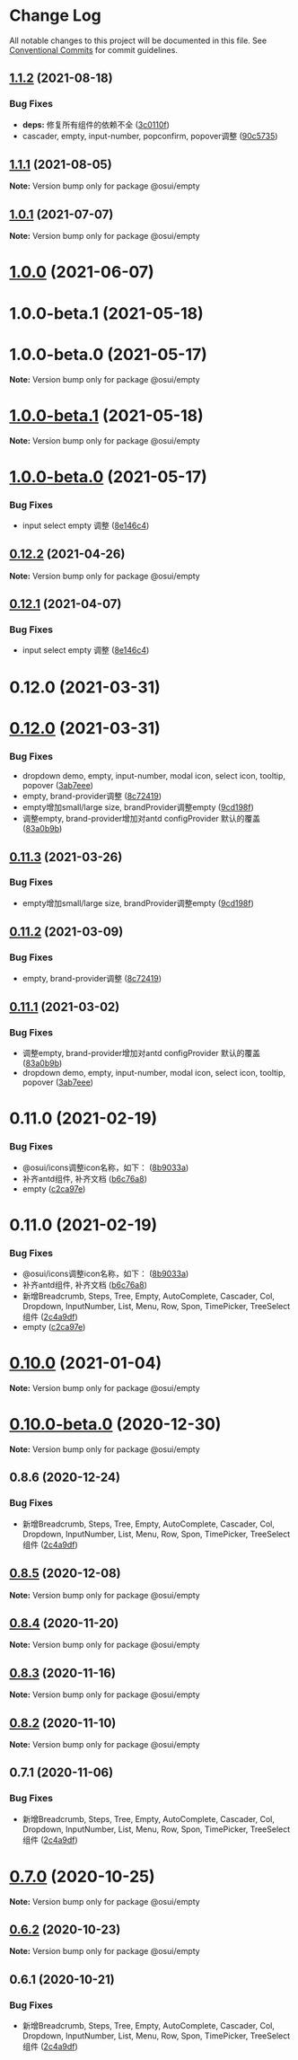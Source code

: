 # Change Log

All notable changes to this project will be documented in this file.
See [Conventional Commits](https://conventionalcommits.org) for commit guidelines.

## [1.1.2](https://gitee.com/gitee-fe/osui/tree/master/compare/v1.1.1...v1.1.2) (2021-08-18)


### Bug Fixes

* **deps:** 修复所有组件的依赖不全 ([3c0110f](https://gitee.com/gitee-fe/osui/tree/master/commits/3c0110f6798e4fdbf75616a447a1a7660a05c678))
* cascader, empty, input-number, popconfirm, popover调整 ([90c5735](https://gitee.com/gitee-fe/osui/tree/master/commits/90c573563bd475048963581d3b06a828ff3b7ee2))





## [1.1.1](https://gitee.com/gitee-fe/osui/tree/master/compare/v1.0.0-beta.1...v1.1.1) (2021-08-05)

**Note:** Version bump only for package @osui/empty





## [1.0.1](https://gitee.com/gitee-fe/osui/tree/master/compare/@osui/empty@1.0.0...@osui/empty@1.0.1) (2021-07-07)

**Note:** Version bump only for package @osui/empty





# [1.0.0](https://gitee.com/gitee-fe/osui/tree/master/compare/@osui/empty@0.12.2...@osui/empty@1.0.0) (2021-06-07)



# 1.0.0-beta.1 (2021-05-18)



# 1.0.0-beta.0 (2021-05-17)

**Note:** Version bump only for package @osui/empty





# [1.0.0-beta.1](https://gitee.com/gitee-fe/osui/tree/master/compare/v1.0.0-beta.0...v1.0.0-beta.1) (2021-05-18)

**Note:** Version bump only for package @osui/empty





# [1.0.0-beta.0](https://gitee.com/gitee-fe/osui/tree/master/compare/v0.12.1...v1.0.0-beta.0) (2021-05-17)


### Bug Fixes

* input select empty 调整 ([8e146c4](https://gitee.com/gitee-fe/osui/tree/master/commits/8e146c422b78b2c40b6dbe7a6c87d82fe85561ed))





## [0.12.2](https://gitee.com/gitee-fe/osui/tree/master/compare/@osui/empty@0.12.1...@osui/empty@0.12.2) (2021-04-26)

**Note:** Version bump only for package @osui/empty





## [0.12.1](https://gitee.com/gitee-fe/osui/tree/master/compare/@osui/empty@0.11.3...@osui/empty@0.12.1) (2021-04-07)


### Bug Fixes

* input select empty 调整 ([8e146c4](https://gitee.com/gitee-fe/osui/tree/master/commits/8e146c422b78b2c40b6dbe7a6c87d82fe85561ed))



# 0.12.0 (2021-03-31)





# [0.12.0](https://gitee.com/gitee-fe/osui/tree/master/compare/v0.11.0...v0.12.0) (2021-03-31)


### Bug Fixes

* dropdown demo, empty, input-number, modal icon, select icon, tooltip, popover ([3ab7eee](https://gitee.com/gitee-fe/osui/tree/master/commits/3ab7eee77916171ded5a00e2ff2c2b200b98f21a))
* empty, brand-provider调整 ([8c72419](https://gitee.com/gitee-fe/osui/tree/master/commits/8c724197cbbbb31ad3e5f39f59ddf98e2f310439))
* empty增加small/large size, brandProvider调整empty ([9cd198f](https://gitee.com/gitee-fe/osui/tree/master/commits/9cd198ffd408d3b09ddab27fbb0cefbfaf1641ea))
* 调整empty, brand-provider增加对antd configProvider 默认的覆盖 ([83a0b9b](https://gitee.com/gitee-fe/osui/tree/master/commits/83a0b9ba55f30dfe3cddcf06d4f1f47fec158a90))





## [0.11.3](https://gitee.com/gitee-fe/osui/tree/master/compare/@osui/empty@0.11.2...@osui/empty@0.11.3) (2021-03-26)


### Bug Fixes

* empty增加small/large size, brandProvider调整empty ([9cd198f](https://gitee.com/gitee-fe/osui/tree/master/commits/9cd198ffd408d3b09ddab27fbb0cefbfaf1641ea))





## [0.11.2](https://gitee.com/gitee-fe/osui/tree/master/compare/@osui/empty@0.11.1...@osui/empty@0.11.2) (2021-03-09)


### Bug Fixes

* empty, brand-provider调整 ([8c72419](https://gitee.com/gitee-fe/osui/tree/master/commits/8c724197cbbbb31ad3e5f39f59ddf98e2f310439))





## [0.11.1](https://gitee.com/gitee-fe/osui/tree/master/compare/@osui/empty@0.10.0...@osui/empty@0.11.1) (2021-03-02)


### Bug Fixes

* 调整empty, brand-provider增加对antd configProvider 默认的覆盖 ([83a0b9b](https://gitee.com/gitee-fe/osui/tree/master/commits/83a0b9ba55f30dfe3cddcf06d4f1f47fec158a90))
* dropdown demo, empty, input-number, modal icon, select icon, tooltip, popover ([3ab7eee](https://gitee.com/gitee-fe/osui/tree/master/commits/3ab7eee77916171ded5a00e2ff2c2b200b98f21a))



# 0.11.0 (2021-02-19)


### Bug Fixes

* @osui/icons调整icon名称，如下： ([8b9033a](https://gitee.com/gitee-fe/osui/tree/master/commits/8b9033af14f14ebae853692523739ca22c64123a))
* 补齐antd组件, 补齐文档 ([b6c76a8](https://gitee.com/gitee-fe/osui/tree/master/commits/b6c76a864b121479e151a97e926546f3370d0aed))
* empty ([c2ca97e](https://gitee.com/gitee-fe/osui/tree/master/commits/c2ca97e73b8516001c2953c444f1851992ce9378))





# 0.11.0 (2021-02-19)


### Bug Fixes

* @osui/icons调整icon名称，如下： ([8b9033a](https://gitee.com/gitee-fe/osui/tree/master/commits/8b9033af14f14ebae853692523739ca22c64123a))
* 补齐antd组件, 补齐文档 ([b6c76a8](https://gitee.com/gitee-fe/osui/tree/master/commits/b6c76a864b121479e151a97e926546f3370d0aed))
* 新增Breadcrumb, Steps, Tree, Empty, AutoComplete, Cascader, Col, Dropdown, InputNumber, List, Menu, Row, Spon, TimePicker, TreeSelect 组件 ([2c4a9df](https://gitee.com/gitee-fe/osui/tree/master/commits/2c4a9df6af2a0283da7027a20043b0ccebceb2c4))
* empty ([c2ca97e](https://gitee.com/gitee-fe/osui/tree/master/commits/c2ca97e73b8516001c2953c444f1851992ce9378))





# [0.10.0](https://gitee.com/gitee-fe/osui/tree/master/compare/@osui/empty@0.10.0-beta.0...@osui/empty@0.10.0) (2021-01-04)

**Note:** Version bump only for package @osui/empty





# [0.10.0-beta.0](https://gitee.com/gitee-fe/osui/tree/master/compare/@osui/empty@0.8.6...@osui/empty@0.10.0-beta.0) (2020-12-30)

**Note:** Version bump only for package @osui/empty





## 0.8.6 (2020-12-24)


### Bug Fixes

* 新增Breadcrumb, Steps, Tree, Empty, AutoComplete, Cascader, Col, Dropdown, InputNumber, List, Menu, Row, Spon, TimePicker, TreeSelect 组件 ([2c4a9df](https://gitee.com/gitee-fe/osui/tree/master/commits/2c4a9df6af2a0283da7027a20043b0ccebceb2c4))





## [0.8.5](https://gitee.com/gitee-fe/osui/tree/master/compare/@osui/empty@0.8.4...@osui/empty@0.8.5) (2020-12-08)

**Note:** Version bump only for package @osui/empty





## [0.8.4](https://gitee.com/gitee-fe/osui/tree/master/compare/@osui/empty@0.8.3...@osui/empty@0.8.4) (2020-11-20)

**Note:** Version bump only for package @osui/empty





## [0.8.3](https://gitee.com/gitee-fe/osui/tree/master/compare/@osui/empty@0.8.2...@osui/empty@0.8.3) (2020-11-16)

**Note:** Version bump only for package @osui/empty





## [0.8.2](https://gitee.com/gitee-fe/osui/tree/master/compare/@osui/empty@0.6.2...@osui/empty@0.8.2) (2020-11-10)

**Note:** Version bump only for package @osui/empty





## 0.7.1 (2020-11-06)


### Bug Fixes

* 新增Breadcrumb, Steps, Tree, Empty, AutoComplete, Cascader, Col, Dropdown, InputNumber, List, Menu, Row, Spon, TimePicker, TreeSelect 组件 ([2c4a9df](https://gitee.com/gitee-fe/osui/tree/master/commits/2c4a9df6af2a0283da7027a20043b0ccebceb2c4))





# [0.7.0](https://gitee.com/gitee-fe/osui/tree/master/compare/@osui/empty@0.6.2...@osui/empty@0.7.0) (2020-10-25)

**Note:** Version bump only for package @osui/empty





## [0.6.2](https://gitee.com/gitee-fe/osui/tree/master/compare/@osui/empty@0.6.1...@osui/empty@0.6.2) (2020-10-23)

**Note:** Version bump only for package @osui/empty





## 0.6.1 (2020-10-21)


### Bug Fixes

* 新增Breadcrumb, Steps, Tree, Empty, AutoComplete, Cascader, Col, Dropdown, InputNumber, List, Menu, Row, Spon, TimePicker, TreeSelect 组件 ([2c4a9df](https://gitee.com/gitee-fe/osui/tree/master/commits/2c4a9df6af2a0283da7027a20043b0ccebceb2c4))
